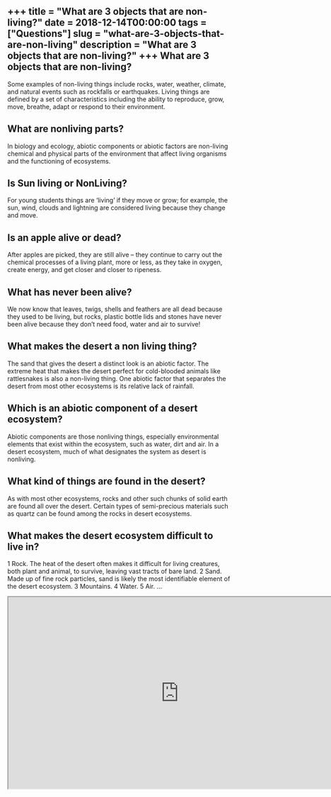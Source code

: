 +++
title = "What are 3 objects that are non-living?"
date = 2018-12-14T00:00:00
tags = ["Questions"]
slug = "what-are-3-objects-that-are-non-living"
description = "What are 3 objects that are non-living?"
+++
What are 3 objects that are non-living?
---------------------------------------

Some examples of non-living things include rocks, water, weather, climate, and natural events such as rockfalls or earthquakes. Living things are defined by a set of characteristics including the ability to reproduce, grow, move, breathe, adapt or respond to their environment.

What are nonliving parts?
-------------------------

In biology and ecology, abiotic components or abiotic factors are non-living chemical and physical parts of the environment that affect living organisms and the functioning of ecosystems.

Is Sun living or NonLiving?
---------------------------

For young students things are ‘living’ if they move or grow; for example, the sun, wind, clouds and lightning are considered living because they change and move.

Is an apple alive or dead?
--------------------------

After apples are picked, they are still alive – they continue to carry out the chemical processes of a living plant, more or less, as they take in oxygen, create energy, and get closer and closer to ripeness.

What has never been alive?
--------------------------

We now know that leaves, twigs, shells and feathers are all dead because they used to be living, but rocks, plastic bottle lids and stones have never been alive because they don’t need food, water and air to survive!

What makes the desert a non living thing?
-----------------------------------------

The sand that gives the desert a distinct look is an abiotic factor. The extreme heat that makes the desert perfect for cold-blooded animals like rattlesnakes is also a non-living thing. One abiotic factor that separates the desert from most other ecosystems is its relative lack of rainfall.

Which is an abiotic component of a desert ecosystem?
----------------------------------------------------

Abiotic components are those nonliving things, especially environmental elements that exist within the ecosystem, such as water, dirt and air. In a desert ecosystem, much of what designates the system as desert is nonliving.

What kind of things are found in the desert?
--------------------------------------------

As with most other ecosystems, rocks and other such chunks of solid earth are found all over the desert. Certain types of semi-precious materials such as quartz can be found among the rocks in desert ecosystems.

What makes the desert ecosystem difficult to live in?
-----------------------------------------------------

1 Rock. The heat of the desert often makes it difficult for living creatures, both plant and animal, to survive, leaving vast tracts of bare land. 2 Sand. Made up of fine rock particles, sand is likely the most identifiable element of the desert ecosystem. 3 Mountains. 4 Water. 5 Air. …

<iframe allow="accelerometer; autoplay; clipboard-write; encrypted-media; gyroscope; picture-in-picture" allowfullscreen="" class="__youtube_prefs__  epyt-is-override  no-lazyload" data-no-lazy="1" data-origheight="433" data-origwidth="770" data-skipgform_ajax_framebjll="" height="433" id="_ytid_77955" loading="lazy" src="https://www.youtube.com/embed/5JSOKt0TWCQ?enablejsapi=1&autoplay=0&cc_load_policy=0&cc_lang_pref=&iv_load_policy=1&loop=0&modestbranding=0&rel=1&fs=1&playsinline=0&autohide=2&theme=dark&color=red&controls=1&" title="YouTube player" width="770"></iframe>